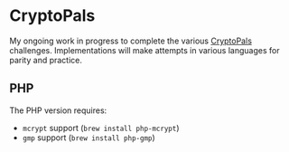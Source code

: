 # CryptoPals

My ongoing work in progress to complete the various [CryptoPals](http://cryptopals.com/) challenges. Implementations will make attempts in various languages for parity and practice.

## PHP

The PHP version requires:
- `mcrypt` support (`brew install php-mcrypt`)
- `gmp` support (`brew install php-gmp`)
